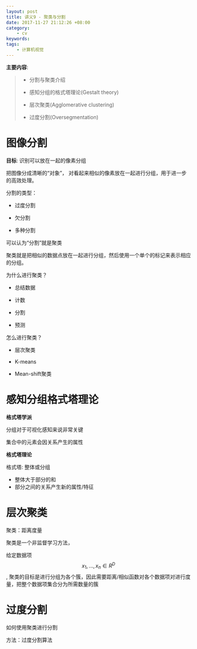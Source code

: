 ```yaml
---
layout: post
title: 讲义9 - 聚类与分割
date: 2017-11-27 21:12:26 +08:00
category:
    - cv
keywords:
tags:
    - 计算机视觉
---
```


**主要内容**:

> - 分割与聚类介绍
>
> - 感知分组的格式塔理论(Gestalt theory)
>
> - 层次聚类(Agglomerative	clustering)
>
> - 过度分割(Oversegmentation)

# 图像分割

**目标**: 识别可以放在一起的像素分组

把图像分成清晰的“对象”， 对看起来相似的像素放在一起进行分组，用于进一步的高效处理。

分割的类型：

- 过度分割

- 欠分割

- 多种分割

可以认为“分割”就是聚类

聚类就是把相似的数据点放在一起进行分组，然后使用一个单个的标记来表示相应的分组。


为什么进行聚类？

- 总结数据

- 计数

- 分割

- 预测

怎么进行聚类？

- 层次聚类

- K-means

- Mean-shift聚类


# 感知分组格式塔理论

**格式塔学派**

分组对于可视化感知来说非常关键

集合中的元素会因关系产生的属性

**格式塔理论**

格式塔: 整体或分组

- 整体大于部分的和
- 部分之间的关系产生新的属性/特征

# 层次聚类

聚类：距离度量

聚类是一个非监督学习方法，

给定数据项 $$x_1, ..., x_n \in R^D$$, 聚类的目标是进行分组为各个簇，因此需要距离/相似函数对各个数据项对进行度量，把整个数据项集合分为所需数量的簇


# 过度分割

如何使用聚类进行分割

方法：过度分割算法
